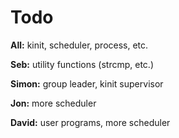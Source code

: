 # Todo

__All:__ kinit, scheduler, process, etc.

__Seb:__ utility functions (strcmp, etc.)

__Simon:__ group leader, kinit supervisor

__Jon:__ more scheduler

__David:__ user programs, more scheduler
